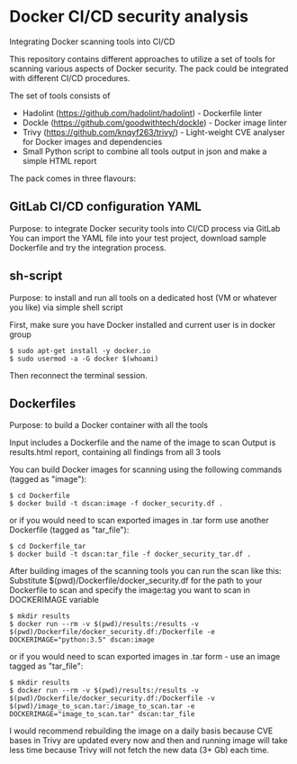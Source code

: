 # Docker CI/CD security analysis
Integrating Docker scanning tools into CI/CD

This repository contains different approaches to utilize a set of tools for scanning various aspects of Docker security.
The pack could be integrated with different CI/CD procedures.

The set of tools consists of 
* Hadolint (https://github.com/hadolint/hadolint) - Dockerfile linter
* Dockle (https://github.com/goodwithtech/dockle) - Docker image linter
* Trivy (https://github.com/knqyf263/trivy/) - Light-weight CVE analyser for Docker images and dependencies
* Small Python script to combine all tools output in json and make a simple HTML report

The pack comes in three flavours:
## GitLab CI/CD configuration YAML

Purpose: to integrate Docker security tools into CI/CD process via GitLab
You can import the YAML file into your test project, download sample Dockerfile and try the integration process.

## sh-script 

Purpose: to install and run all tools on a dedicated host (VM or whatever you like) via simple shell script

First, make sure you have Docker installed and current user is in docker group
```
$ sudo apt-get install -y docker.io
$ sudo usermod -a -G docker $(whoami)
```
  Then reconnect the terminal session.

## Dockerfiles 

  Purpose: to build a Docker container with all the tools

  Input includes a Dockerfile and the name of the image to scan
  Output is results.html report, containing all findings from all 3 tools

  You can build Docker images for scanning using the following commands (tagged as "image"):
```
$ cd Dockerfile
$ docker build -t dscan:image -f docker_security.df .
```
  or if you would need to scan exported images in .tar form use another Dockerfile (tagged as "tar_file"):
```
$ cd Dockerfile_tar
$ docker build -t dscan:tar_file -f docker_security_tar.df .
```

  After building images of the scanning tools you can run the scan like this:
  Substitute $(pwd)/Dockerfile/docker_security.df for the path to your Dockerfile to scan and specify the image:tag you want to scan in DOCKERIMAGE variable
```
$ mkdir results
$ docker run --rm -v $(pwd)/results:/results -v $(pwd)/Dockerfile/docker_security.df:/Dockerfile -e DOCKERIMAGE="python:3.5" dscan:image
```
  or if you would need to scan exported images in .tar form - use an image tagged as "tar_file":
```
$ mkdir results
$ docker run --rm -v $(pwd)/results:/results -v $(pwd)/Dockerfile/docker_security.df:/Dockerfile -v $(pwd)/image_to_scan.tar:/image_to_scan.tar -e DOCKERIMAGE="image_to_scan.tar" dscan:tar_file
```


I would recommend rebuilding the image on a daily basis because CVE bases in Trivy are updated every now and then and running image will take less time because Trivy will not fetch the new data (3+ Gb) each time.
